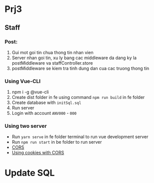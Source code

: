 # Prj3

## Staff
### Post:  
1. Gui mot goi tin chua thong tin nhan vien
2. Server nhan goi tin, xu ly bang cac middleware da dang ky la postMiddleware va staffController.store
3. postMiddleware se kiem tra tinh dung dan cua cac truong thong tin

### Using Vue-CLI
1. npm i -g @vue-cli  
2. Create dist folder in fe using command `npm run build` in fe folder  
3. Create database with `initSql.sql`  
4. Run server  
5. Login with account `ANV000` - `000`  

### Using two server
- Run `yarn serve` in fe folder terminal to run vue development server
- Run `npm run start` in be folder to run server
- [CORS](https://developer.mozilla.org/en-US/docs/Web/HTTP/CORS)  
- [Using cookies with CORS](https://stackoverflow.com/questions/46288437/set-cookies-for-cross-origin-requests)


# Update SQL
# 
